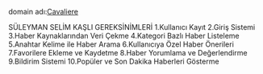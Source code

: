 domain adı:[Cavaliere](https://cavaliere-new.vercel.app)

SÜLEYMAN SELİM KAŞLI GEREKSİNİMLERİ
1.Kullanıcı Kayıt 
2.Giriş Sistemi 
3.Haber Kaynaklarından Veri Çekme 
4.Kategori Bazlı Haber Listeleme 
5.Anahtar Kelime ile Haber Arama 
6.Kullanıcıya Özel Haber Önerileri 
7.Favorilere Ekleme ve Kaydetme 
8.Haber Yorumlama ve Değerlendirme 
9.Bildirim Sistemi 
10.Popüler ve Son Dakika Haberleri Gösterme
